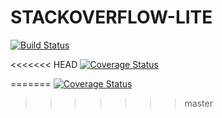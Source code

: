 # STACKOVERFLOW-LITE

[![Build Status](https://travis-ci.com/vmuthabuku/STACKOVERFLOW-LITE.svg?branch=myApi)](https://travis-ci.com/vmuthabuku/STACKOVERFLOW-LITE)


<<<<<<< HEAD
[![Coverage Status](https://coveralls.io/repos/github/vmuthabuku/STACKOVERFLOW-LITE/badge.svg)](https://coveralls.io/github/vmuthabuku/STACKOVERFLOW-LITE)



=======
[![Coverage Status](https://coveralls.io/repos/github/vmuthabuku/STACKOVERFLOW-LITE/badge.svg?branch=myApi)](https://coveralls.io/github/vmuthabuku/STACKOVERFLOW-LITE?branch=myApi)
>>>>>>> master

